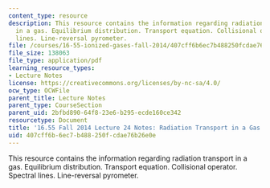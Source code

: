 ```yaml
---
content_type: resource
description: This resource contains the information regarding radiation transport
  in a gas. Equilibrium distribution. Transport equation. Collisional operator. Spectral
  lines. Line-reversal pyrometer.
file: /courses/16-55-ionized-gases-fall-2014/407cff6b6ec7b488250fcdae76b26e0e_MIT16_55F14_Lecture24.pdf
file_size: 138063
file_type: application/pdf
learning_resource_types:
- Lecture Notes
license: https://creativecommons.org/licenses/by-nc-sa/4.0/
ocw_type: OCWFile
parent_title: Lecture Notes
parent_type: CourseSection
parent_uid: 2bfbd890-64f8-23e6-b295-ecde160ce342
resourcetype: Document
title: '16.55 Fall 2014 Lecture 24 Notes: Radiation Transport in a Gas'
uid: 407cff6b-6ec7-b488-250f-cdae76b26e0e
---
```

This resource contains the information regarding radiation transport in a gas. Equilibrium distribution. Transport equation. Collisional operator. Spectral lines. Line-reversal pyrometer.